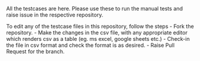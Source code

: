 All the testcases are here. Please use these to run the manual tests and raise issue in the respective repository. 

To edit any of the testcase files in this repository, follow the steps
	- Fork the repository.
	- Make the changes in the csv file, with any appropriate editor which renders csv as a table (eg. ms excel, google sheets etc.)
	- Check-in the file in csv format and check the format is as desired. 
	- Raise Pull Request for the branch. 
	
